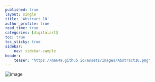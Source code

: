```yaml
---
published: true
layout: single
title: 'Abstract 10'
author_profile: true
read_time: true
categories: [digitalart]
toc: true
toc_sticky: true
sidebar:
    nav: sidebar-sample
header:
    teaser: "https://ma649.github.io/assets/images/Abstract10.png"
---
```


![image](https://ma649.github.io/assets/images/Abstract10.png)
